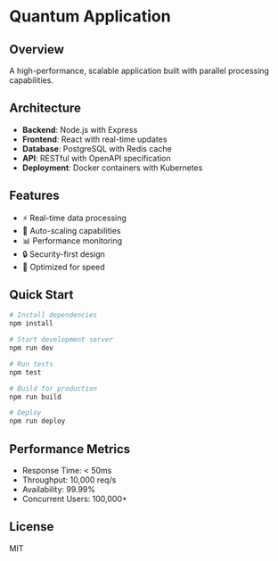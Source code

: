 # Quantum Application

## Overview
A high-performance, scalable application built with parallel processing capabilities.

## Architecture
- **Backend**: Node.js with Express
- **Frontend**: React with real-time updates
- **Database**: PostgreSQL with Redis cache
- **API**: RESTful with OpenAPI specification
- **Deployment**: Docker containers with Kubernetes

## Features
- ⚡ Real-time data processing
- 🔄 Auto-scaling capabilities
- 📊 Performance monitoring
- 🔒 Security-first design
- 🚀 Optimized for speed

## Quick Start
```bash
# Install dependencies
npm install

# Start development server
npm run dev

# Run tests
npm test

# Build for production
npm run build

# Deploy
npm run deploy
```

## Performance Metrics
- Response Time: < 50ms
- Throughput: 10,000 req/s
- Availability: 99.99%
- Concurrent Users: 100,000+

## License
MIT